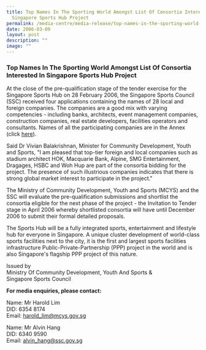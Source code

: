 ```yaml
---
title: Top Names In The Sporting World Amongst List Of Consortia Interested In
  Singapore Sports Hub Project
permalink: /media-centre/media-release/top-names-in-the-sporting-world-amongst-list-of-co/
date: 2006-03-09
layout: post
description: ""
image: ""
---
```

### **Top Names In The Sporting World Amongst List Of Consortia Interested In Singapore Sports Hub Project**

At the close of the pre-qualification stage of the tender exercise for the Singapore Sports Hub on 28 February 2006, the Singapore Sports Council (SSC) received four applications containing the names of 28 local and foreign companies. The companies are a good mix with varying competencies - including banks, architects, event management companies, construction companies, real estate developers, facilities operators and consultants. Names of all the participating companies are in the Annex (click [here](/files/Media%20Centre/Media%20Release/2006/March/Annex090306.pdf)).

Said Dr Vivian Balakrishnan, Minister for Community Development, Youth and Sports, "I am pleased that top-tier foreign and local companies such as stadium architect HOK, Macquarie Bank, Alpine, SMG Entertainment, Dragages, HSBC and Woh Hup are part of the consortia bidding for the project. The presence of such illustrious companies indicates that there is strong global market interest to participate in the project."

The Ministry of Community Development, Youth and Sports (MCYS) and the SSC will evaluate the pre-qualification submissions and shortlist the consortia eligible for the next phase of the project - the Invitation to Tender stage in April 2006 whereby shortlisted consortia will have until December 2006 to submit their formal detailed proposals.

The Sports Hub will be a fully integrated sports, entertainment and lifestyle hub for everyone in Singapore. A unique cluster development of world-class sports facilities next to the city, it is the first and largest sports facilities infrastructure Public-Private-Partnership (PPP) project in the world and is also Singapore's flagship PPP project of this nature.

Issued by
<br>
Ministry Of Community Development, Youth And Sports &
<br>
Singapore Sports Council

**For media enquiries, please contact:**

Name: Mr Harold Lim
<br>
DID: 6354 8174
<br>
Email: [harold_lim@mcys.gov.sg](mailto:harold_lim@mcys.gov.sg)

Name: Mr Alvin Hang
<br>
DID: 6340 9590
<br>
Email: [alvin_hang@ssc.gov.sg](mailto:alvin_hang@ssc.gov.sg)